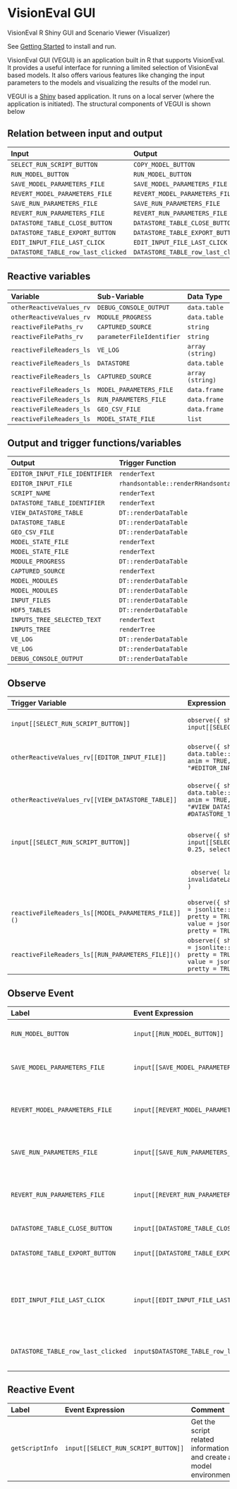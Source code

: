 # VisionEval GUI
VisionEval R Shiny GUI and Scenario Viewer (Visualizer)

See [Getting Started](https://github.com/gregorbj/VisionEval/blob/master/README.md) to install and run.

VisionEval GUI (VEGUI) is an application built in R that supports VisionEval. It provides a useful interface for running a limited selection of VisionEval based models. It also offers various features like changing the input parameters to the models and visualizing the results of the model run.

VEGUI is a [Shiny](https://www.rstudio.com/products/shiny/) based application. It runs on a local server (where the application is initiated). The structural components of VEGUI is shown below

<!-- ![input](../www/vegui_inputs.png "input") -->

<!-- ![output](../www/vegui_outputs.png "output") -->

## Relation between input and output

| Input | Output |
| :---- | :---- |
|`SELECT_RUN_SCRIPT_BUTTON`	| `COPY_MODEL_BUTTON` |
|`RUN_MODEL_BUTTON`	| `RUN_MODEL_BUTTON` |
|`SAVE_MODEL_PARAMETERS_FILE`	| `SAVE_MODEL_PARAMETERS_FILE` |
|`REVERT_MODEL_PARAMETERS_FILE`	| `REVERT_MODEL_PARAMETERS_FILE` |
|`SAVE_RUN_PARAMETERS_FILE`	| `SAVE_RUN_PARAMETERS_FILE` |
|`REVERT_RUN_PARAMETERS_FILE`	| `REVERT_RUN_PARAMETERS_FILE` |
|`DATASTORE_TABLE_CLOSE_BUTTON`	| `DATASTORE_TABLE_CLOSE_BUTTON` |
|`DATASTORE_TABLE_EXPORT_BUTTON`	| `DATASTORE_TABLE_EXPORT_BUTTON` |
|`EDIT_INPUT_FILE_LAST_CLICK`	| `EDIT_INPUT_FILE_LAST_CLICK` |
|`DATASTORE_TABLE_row_last_clicked`	| `DATASTORE_TABLE_row_last_clicked` |

## Reactive variables

| Variable | Sub-Variable | Data Type |
| :------- | :----------- | :-------- |
| `otherReactiveValues_rv`	| `DEBUG_CONSOLE_OUTPUT`	| `data.table` |
| `otherReactiveValues_rv`	| `MODULE_PROGRESS`	| `data.table` |
| `reactiveFilePaths_rv`	| `CAPTURED_SOURCE`	| `string` |
| `reactiveFilePaths_rv`	| `parameterFileIdentifier`	| `string` |
| `reactiveFileReaders_ls`	| `VE_LOG`	| `array (string)` |
| `reactiveFileReaders_ls`	| `DATASTORE`	| `data.table` |
| `reactiveFileReaders_ls`	| `CAPTURED_SOURCE`	| `array (string)` |
| `reactiveFileReaders_ls`	| `MODEL_PARAMETERS_FILE`	| `data.frame` |
| `reactiveFileReaders_ls`	| `RUN_PARAMETERS_FILE`	| `data.frame` |
| `reactiveFileReaders_ls`	| `GEO_CSV_FILE`	| `data.frame` |
| `reactiveFileReaders_ls`	| `MODEL_STATE_FILE`	| `list` |


## Output and trigger functions/variables

| Output | Trigger Function | Trigger Variable |
| :----- | :--------------- | :--------------- |
|`EDITOR_INPUT_FILE_IDENTIFIER`	| `renderText`	| `otherReactiveValues_rv[[EDITOR_INPUT_FILE_IDENTIFIER]]` |
|`EDITOR_INPUT_FILE`	| `rhandsontable::renderRHandsontable`	| `otherReactiveValues_rv[[EDITOR_INPUT_FILE]]` |
|`SCRIPT_NAME`	| `renderText`	| `getScriptInfo()$datapath` |
|`DATASTORE_TABLE_IDENTIFIER`	| `renderText`	| `otherReactiveValues_rv[[DATASTORE_TABLE_IDENTIFIER]]` |
|`VIEW_DATASTORE_TABLE`	| `DT::renderDataTable`	| `otherReactiveValues_rv[[VIEW_DATASTORE_TABLE]]` |
|`DATASTORE_TABLE`	| `DT::renderDataTable`	| `reactiveFileReaders_ls[[DATASTORE]]()` |
|`GEO_CSV_FILE`	| `DT::renderDataTable`	| `reactiveFileReaders_ls[[GEO_CSV_FILE]]()` |
|`MODEL_STATE_FILE`	| `renderText`	| `getScriptInfo()` |
|`MODEL_STATE_FILE`	| `renderText`	| `reactiveFileReaders_ls[[MODEL_STATE_FILE]]()` |
|`MODULE_PROGRESS`	| `DT::renderDataTable`	| `getModuleProgress()` |
|`CAPTURED_SOURCE`	| `renderText`	| `reactiveFileReaders_ls[[CAPTURED_SOURCE]]()` |
|`MODEL_MODULES`	| `DT::renderDataTable`	| `getScriptInfo()` |
|`MODEL_MODULES`	| `DT::renderDataTable`	| `getModelModules()` |
|`INPUT_FILES`	| `DT::renderDataTable`	| `getOutputINPUT_FILES()` |
|`HDF5_TABLES`	| `DT::renderDataTable`	| `getOutputHDF5_TABLES()` |
|`INPUTS_TREE_SELECTED_TEXT`	| `renderText`	| `getOutputINPUTS_TREE_SELECTED_TEXT()` |
|`INPUTS_TREE`	| `renderTree`	| `getInputsTree()` |
|`VE_LOG`	| `DT::renderDataTable`	| `getScriptInfo()` |
|`VE_LOG`	| `DT::renderDataTable`	| `reactiveFileReaders_ls[[VE_LOG]]()` |
|`DEBUG_CONSOLE_OUTPUT`	| `DT::renderDataTable`	| `otherReactiveValues_rv[[DEBUG_CONSOLE_OUTPUT]]` |

## Observe

| Trigger Variable | Expression | Comment |
| :--------------- | :--------- | :------ |
| `input[[SELECT_RUN_SCRIPT_BUTTON]]`	| `observe({ shinyjs::toggleState(id = COPY_MODEL_BUTTON, condition = input[[SELECT_RUN_SCRIPT_BUTTON]], selector = NULL) })` | Activates copy button whenever input has a value |
| `otherReactiveValues_rv[[EDITOR_INPUT_FILE]]`	| `observe({ shinyjs::toggle( id = NULL, condition = data.table::is.data.table(otherReactiveValues_rv[[EDITOR_INPUT_FILE]]), anim = TRUE, animType = "Slide", time = 0.25, selector = "#EDITOR_INPUT_FILE, #EDITOR_INPUT_FILE_IDENTIFIER" ) })` | Activates editor button whenever the trigger variable has a value |
| `otherReactiveValues_rv[[VIEW_DATASTORE_TABLE]]`	| `observe({ shinyjs::toggle( id = NULL, condition = data.table::is.data.table(otherReactiveValues_rv[[VIEW_DATASTORE_TABLE]]), anim = TRUE, animType = "Slide", time = 0.25, selector = "#VIEW_DATASTORE_TABLE, #DATASTORE_TABLE_EXPORT_BUTTON, #DATASTORE_TABLE_IDENTIFIER, #DATASTORE_TABLE_CLOSE_BUTTON" ) })` | Activates datastore related buttons/tables whenever trigger variable has a value |
| `input[[SELECT_RUN_SCRIPT_BUTTON]]`	| `observe({ shinyjs::toggle( id = NULL, condition = input[[SELECT_RUN_SCRIPT_BUTTON]], anim = TRUE, animType = "Slide", time = 0.25, selector = "#navlist li a[data-value^=TAB_]" ) })` | Activates TAB related buttons whenever trigger variable has a value |
|  	|` observe( label = "processRunningTasks", x = { invalidateLater(DEFAULT_POLL_INTERVAL) processRunningTasks(debug = TRUE) } )` | Invalidates after the default poll interval and call `processRunningTasks` |
| `reactiveFileReaders_ls[[MODEL_PARAMETERS_FILE]]()`	| `observe({ shinyAce::updateAceEditor( session, MODEL_PARAMETERS_FILE, value = jsonlite::toJSON(reactiveFileReaders_ls[[MODEL_PARAMETERS_FILE]](), pretty = TRUE) ) shinyAce::updateAceEditor( session, RUN_PARAMETERS_FILE, value = jsonlite::toJSON(reactiveFileReaders_ls[[RUN_PARAMETERS_FILE]](), pretty = TRUE) ) })` | Updates the run and model parameters when triggered |
| `reactiveFileReaders_ls[[RUN_PARAMETERS_FILE]]()`	| `observe({ shinyAce::updateAceEditor( session, MODEL_PARAMETERS_FILE, value = jsonlite::toJSON(reactiveFileReaders_ls[[MODEL_PARAMETERS_FILE]](), pretty = TRUE) ) shinyAce::updateAceEditor( session, RUN_PARAMETERS_FILE, value = jsonlite::toJSON(reactiveFileReaders_ls[[RUN_PARAMETERS_FILE]](), pretty = TRUE) ) })` | Updates the run and model parameters when triggered |


## Observe Event

| Label | Event Expression | Comment |
| :---- | :--------------- | :------ |
| `RUN_MODEL_BUTTON`	| `input[[RUN_MODEL_BUTTON]]` | Runs the selected model |
| `SAVE_MODEL_PARAMETERS_FILE`	| `input[[SAVE_MODEL_PARAMETERS_FILE]]` | Saves the model parameters to a file |
| `REVERT_MODEL_PARAMETERS_FILE`	| `input[[REVERT_MODEL_PARAMETERS_FILE]]` | Reverts the changes made to the model parameters |
| `SAVE_RUN_PARAMETERS_FILE`	| `input[[SAVE_RUN_PARAMETERS_FILE]]` | Save the run parameters to a file |
| `REVERT_RUN_PARAMETERS_FILE`	| `input[[REVERT_RUN_PARAMETERS_FILE]]` | Reverts the changes made to the model parameters |
| `DATASTORE_TABLE_CLOSE_BUTTON`	| `input[[DATASTORE_TABLE_CLOSE_BUTTON]]` | Hides a data table |
| `DATASTORE_TABLE_EXPORT_BUTTON`	| `input[[DATASTORE_TABLE_EXPORT_BUTTON]]` | Export a data table to a file |
| `EDIT_INPUT_FILE_LAST_CLICK`	| `input[[EDIT_INPUT_FILE_LAST_CLICK]]` | Allows editing and saving of input files when clicked on it |
| `DATASTORE_TABLE_row_last_clicked`	| `input$DATASTORE_TABLE_row_last_clicked` | Reads hdf5 table into variables |

## Reactive Event

| Label | Event Expression | Comment |
| :---- | :--------------- | :------ |
| `getScriptInfo`	| `input[[SELECT_RUN_SCRIPT_BUTTON]]` | Get the script related information and create a model environment |
